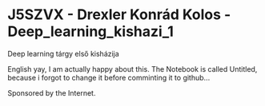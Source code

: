 # J5SZVX - Drexler Konrád Kolos - Deep_learning_kishazi_1

Deep learning tárgy első kisházija

English yay, I am actually happy about this.
The Notebook is called Untitled, because i forgot to change it before comminting it to github... 


Sponsored by the Internet.
